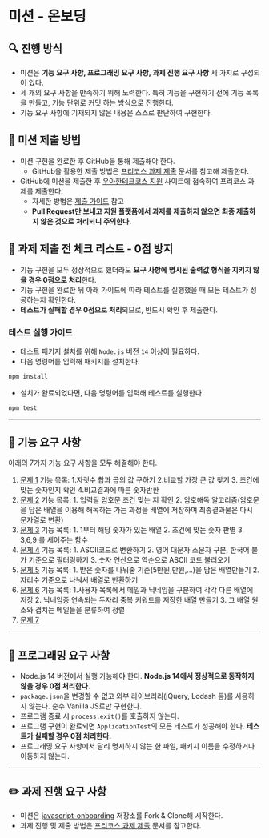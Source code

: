# 미션 - 온보딩

## 🔍 진행 방식

- 미션은 **기능 요구 사항, 프로그래밍 요구 사항, 과제 진행 요구 사항** 세 가지로 구성되어 있다.
- 세 개의 요구 사항을 만족하기 위해 노력한다. 특히 기능을 구현하기 전에 기능 목록을 만들고, 기능 단위로 커밋 하는 방식으로 진행한다.
- 기능 요구 사항에 기재되지 않은 내용은 스스로 판단하여 구현한다.

## 📮 미션 제출 방법

- 미션 구현을 완료한 후 GitHub을 통해 제출해야 한다.
  - GitHub을 활용한 제출 방법은 [프리코스 과제 제출](https://github.com/woowacourse/woowacourse-docs/tree/master/precourse) 문서를 참고해
    제출한다.
- GitHub에 미션을 제출한 후 [우아한테크코스 지원](https://apply.techcourse.co.kr) 사이트에 접속하여 프리코스 과제를 제출한다.
  - 자세한 방법은 [제출 가이드](https://github.com/woowacourse/woowacourse-docs/tree/master/precourse#제출-가이드) 참고
  - **Pull Request만 보내고 지원 플랫폼에서 과제를 제출하지 않으면 최종 제출하지 않은 것으로 처리되니 주의한다.**

## 🚨 과제 제출 전 체크 리스트 - 0점 방지

- 기능 구현을 모두 정상적으로 했더라도 **요구 사항에 명시된 출력값 형식을 지키지 않을 경우 0점으로 처리**한다.
- 기능 구현을 완료한 뒤 아래 가이드에 따라 테스트를 실행했을 때 모든 테스트가 성공하는지 확인한다.
- **테스트가 실패할 경우 0점으로 처리**되므로, 반드시 확인 후 제출한다.

### 테스트 실행 가이드

- 테스트 패키지 설치를 위해 `Node.js` 버전 `14` 이상이 필요하다.
- 다음 명령어를 입력해 패키지를 설치한다.

```bash
npm install
```

- 설치가 완료되었다면, 다음 명령어를 입력해 테스트를 실행한다.

```bash
npm test
```

---

## 🚀 기능 요구 사항

아래의 7가지 기능 요구 사항을 모두 해결해야 한다.

1. [문제 1](docs/PROBLEM1.md)
  기능 목록: 1.자릿수 합과 곱의 값 구하기 2.비교할 가장 큰 값 찾기 3. 조건에 맞는 숫자인지 확인 4.비교결과에 따른 숫자반환
2. [문제 2](docs/PROBLEM2.md)
  기능 목록: 1. 입력될 암호문 조건 맞는 지 확인 2. 암호해독 알고리즘(암호문을 담은 배열을 이용해 해독하는 가는 과정을 배열에 저장하며 최종결과물은 다시 문자열로 변환)
3. [문제 3](docs/PROBLEM3.md)
  기능 목록: 1. 1부터 해당 숫자가 있는 배열 2. 조건에 맞는 숫자 판별 3. 3,6,9 를 세어주는 함수
4. [문제 4](docs/PROBLEM4.md)
  기능 목록: 1. ASCII코드로 변환하기 2. 영어 대문자 소문자 구분, 한국어 불가 기준으로 필터링하기 3. 숫자 연산으로 역순으로 ASCII 코드 불러오기
5. [문제 5](docs/PROBLEM5.md)
  기능 목록: 1. 받은 숫자를 나눠줄 기준(5만원,만원,...)을 담은 배열만들기 2. 자리수 기준으로 나눠서 배열로 반환하기
6. [문제 6](docs/PROBLEM6.md)
  기능 목록: 1.사용자 목록에서 메일과 닉네임을 구분하여 각각 다른 배열에 저장 2. 닉네임중 연속되는 두자리 중복 키워드를 저장한 배열 만들기 3. 그 배열 원소와 겹치는 메일들을 분류하여 정렬
7. [문제 7](docs/PROBLEM7.md)

---

## 🎯 프로그래밍 요구 사항

- Node.js 14 버전에서 실행 가능해야 한다. **Node.js 14에서 정상적으로 동작하지 않을 경우 0점 처리한다.**
- `package.json`을 변경할 수 없고 외부 라이브러리(jQuery, Lodash 등)를 사용하지 않는다. 순수 Vanilla JS로만 구현한다.
- 프로그램 종료 시 `process.exit()`를 호출하지 않는다.
- 프로그램 구현이 완료되면 `ApplicationTest`의 모든 테스트가 성공해야 한다. **테스트가 실패할 경우 0점 처리한다.**
- 프로그래밍 요구 사항에서 달리 명시하지 않는 한 파일, 패키지 이름을 수정하거나 이동하지 않는다.

---

## ✏️ 과제 진행 요구 사항

- 미션은 [javascript-onboarding](https://github.com/woowacourse-precourse/javascript-onboarding) 저장소를 Fork & Clone해 시작한다.
- 과제 진행 및 제출 방법은 [프리코스 과제 제출](https://github.com/woowacourse/woowacourse-docs/tree/master/precourse) 문서를 참고한다.
